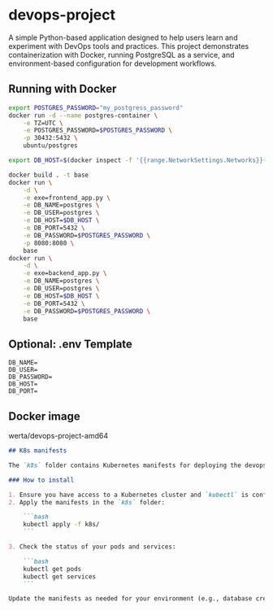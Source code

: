 # devops-project

A simple Python-based application designed to help users learn and experiment with DevOps tools and practices. This project demonstrates containerization with Docker, running PostgreSQL as a service, and environment-based configuration for development workflows.

## Running with Docker

```bash
export POSTGRES_PASSWORD="my_postgress_password"
docker run -d --name postgres-container \
    -e TZ=UTC \
    -e POSTGRES_PASSWORD=$POSTGRES_PASSWORD \
    -p 30432:5432 \
    ubuntu/postgres

export DB_HOST=$(docker inspect -f '{{range.NetworkSettings.Networks}}{{.IPAddress}}{{end}}' postgres-container)

docker build . -t base
docker run \
    -d \
    -e exe=frontend_app.py \
    -e DB_NAME=postgres \
    -e DB_USER=postgres \
    -e DB_HOST=$DB_HOST \
    -e DB_PORT=5432 \
    -e DB_PASSWORD=$POSTGRES_PASSWORD \
    -p 8080:8080 \
    base
docker run \
    -d \
    -e exe=backend_app.py \
    -e DB_NAME=postgres \
    -e DB_USER=postgres \
    -e DB_HOST=$DB_HOST \
    -e DB_PORT=5432 \
    -e DB_PASSWORD=$POSTGRES_PASSWORD \
    base
```

## Optional: .env Template

```env
DB_NAME=
DB_USER=
DB_PASSWORD=
DB_HOST=
DB_PORT=
```

## Docker image

werta/devops-project-amd64

````markdown
## K8s manifests

The `k8s` folder contains Kubernetes manifests for deploying the devops-project application and its PostgreSQL database. These manifests include Deployment, Service, and ConfigMap resources to simplify running the project in a Kubernetes cluster.

### How to install

1. Ensure you have access to a Kubernetes cluster and `kubectl` is configured.
2. Apply the manifests in the `k8s` folder:

    ```bash
    kubectl apply -f k8s/
    ```

3. Check the status of your pods and services:

    ```bash
    kubectl get pods
    kubectl get services
    ```

Update the manifests as needed for your environment (e.g., database credentials, image tags).
